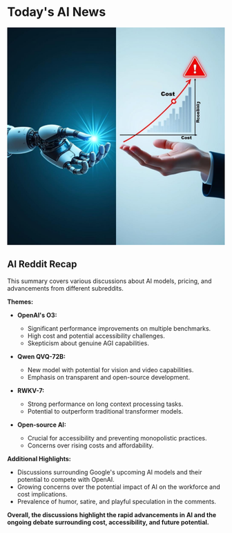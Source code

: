 
# Today's AI News

![Todays Image](pictures/20241221_101243.png)

## AI Reddit Recap

This summary covers various discussions about AI models, pricing, and advancements from different subreddits.

**Themes:**

* **OpenAI's O3:** 
    - Significant performance improvements on multiple benchmarks.
    - High cost and potential accessibility challenges.
    - Skepticism about genuine AGI capabilities.


* **Qwen QVQ-72B:**
    - New model with potential for vision and video capabilities.
    - Emphasis on transparent and open-source development.


* **RWKV-7:**
    - Strong performance on long context processing tasks.
    - Potential to outperform traditional transformer models.


* **Open-source AI:**
    - Crucial for accessibility and preventing monopolistic practices.
    - Concerns over rising costs and affordability.


**Additional Highlights:**

* Discussions surrounding Google's upcoming AI models and their potential to compete with OpenAI.
* Growing concerns over the potential impact of AI on the workforce and cost implications.
* Prevalence of humor, satire, and playful speculation in the comments.


**Overall, the discussions highlight the rapid advancements in AI and the ongoing debate surrounding cost, accessibility, and future potential.**
